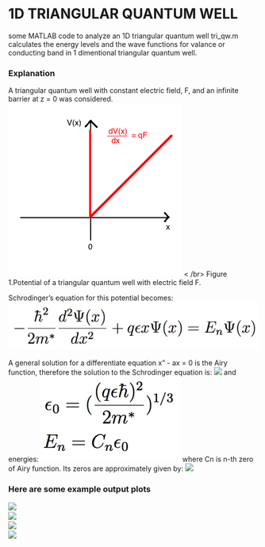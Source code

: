 1D TRIANGULAR QUANTUM WELL
=================

some MATLAB code to analyze an 1D triangular quantum well
tri_qw.m calculates the energy levels and the wave functions for valance or conducting band in 1 dimentional triangular quantum well.
### Explanation
A triangular quantum well with constant electric field, F, and an infinite barrier at z = 0 was considered. 
![](/examples/scheme.png)
< /br>
Figure 1.Potential of a triangular quantum well with electric field F.

Schrodinger’s equation for this potential becomes:
![](/examples/equation.jpg)

A general solution for a differentiate equation x” - ax = 0 is the Airy function, therefore the solution to the Schrodinger equation is:
![](/examples/pso.png)
and energies:
![](/examples/energies.png)
where Cn is n-th zero of Airy function. Its zeros are approximately given by:
![](/examples/zeros.png)
         
### Here are some example output plots

![](/examples/IandV_vs_t.png)  
![](/examples/PCE.png)  
![](/examples/chargeStored.png)  
![](/examples/segmentFit.png)  
